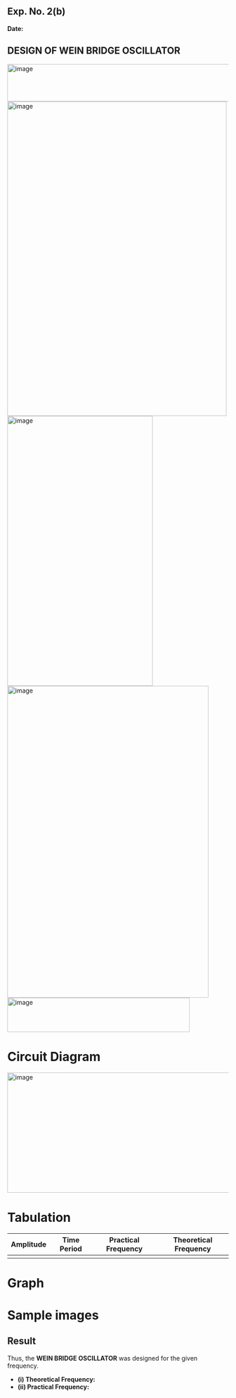 ## Exp. No. 2(b)
**Date:**  

## DESIGN OF WEIN BRIDGE OSCILLATOR
<img width="971" height="85" alt="image" src="https://github.com/user-attachments/assets/f37d711d-3c1c-421b-baf2-c726a8b96d69" />
<img width="499" height="714" alt="image" src="https://github.com/user-attachments/assets/54123d49-bddf-40bc-a610-e57afb0dd1a0" />
<img width="331" height="613" alt="image" src="https://github.com/user-attachments/assets/7bc532e6-38f4-4365-a3b1-5a7b49007f1f" />
<img width="458" height="708" alt="image" src="https://github.com/user-attachments/assets/c2a67df9-a32b-40aa-8206-baa2208282c0" />
<img width="415" height="78" alt="image" src="https://github.com/user-attachments/assets/4038a170-c8ee-47cb-9ead-3797252869fc" />



# Circuit Diagram 
<img width="514" height="273" alt="image" src="https://github.com/user-attachments/assets/626a6c59-d3af-497e-bd54-8c02c446e652" />


# Tabulation
| Amplitude | Time Period | Practical Frequency | Theoretical Frequency |
|------------|--------------|----------------------|------------------------|
|            |              |                      |                        |



# Graph


# Sample images 



## Result

Thus, the **WEIN BRIDGE OSCILLATOR** was designed for the given frequency.

- **(i) Theoretical Frequency:**  
- **(ii) Practical Frequency:**  

